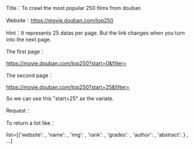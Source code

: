 Title：To crawl the most popular 250 films from douban  

Website：https://movie.douban.com/top250  

Hint：It represents 25 datas per page. But the link changes when you turn into the next page.  

The first page：  

https://movie.douban.com/top250?start=0&filter=  

The second page：  

https://movie.douban.com/top250?start=25&filter=  

So we can use this "start=25" as the variate.  

Request：  

To return a list like：  

list=[{'website': , 'name': , 'img': , 'rank': , 'grades': , 'author': , 'abstract': } , ...]  







